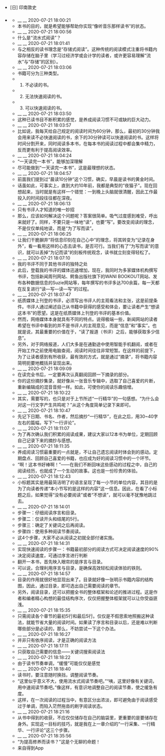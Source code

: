 - [日] 印南敦史
- ### 
    - __ __ 2020-07-21 18:00:21
    - 本书的目的，就是希望能够帮助你实现“像听音乐那样读书”的状态。
    - __ __ 2020-07-21 18:00:56
    - 什么是“流水式阅读”？
    - __ __ 2020-07-21 18:01:41
    - 与之相反的读书理念是“存储式阅读”。这种传统的阅读模式注重将书籍内容存储在脑子里（学习过经济学或会计学的读者，或许更容易理解“流水”与“存储”的区别）。
    - __ __ 2020-07-21 18:03:06
    - 书籍可分为三种类型。
    - 1. 不必读的书。
    - 2. 无法快速阅读的书。
    - 3. 可以快速阅读的书。
    - __ __ 2020-07-21 18:03:50
    - 这种已读书目不断积累的感觉，是养成阅读习惯不可或缺的巨大动力。
    - __ __ 2020-07-21 18:03:57
    - 比如说，我每天给自己规定的阅读时间为60分钟，那么，最初的30分钟我会用来读不必快速阅读的书，余下的30分钟读可以快速阅读的书。这样将时间分割开来，同时阅读多本书，在每本书的阅读过程中都会集中精力，反而更有利于提高阅读效率。
    - __ __ 2020-07-21 18:04:24
    - “一天读完一本书”，能够加深理解
    - 尽可能做到“一天读完一本书”，这是最理想的状态。
    - __ __ 2020-07-21 18:04:57
    - 前面我们提到过“晨读10分钟”这个习惯，确实，早晨是读书的黄金时间。
    - 话虽如此，可事实上，直到大约10年前，我都是典型的“夜猫子”。现在回想起来，当时就是有这样一个错觉：一到晚上头脑就很清醒，因此工作最投入的时间段往往都在深夜。
    - __ __ 2020-07-21 18:06:13
    - 只有书评人才知道的唯一妙招
    - 那么，应该如何解决这个问题呢？答案很简单。吸气过度感到难受，呼出来就好了。同样，不要只是一味地“读”，也要“写”。要改变阅读的理念，不是仅仅单纯地读，而是“为了写而读”。
    - __ __ 2020-07-21 18:06:25
    - 让我们干脆摒弃“将信息印刻在自己心中”的理念，将其转变为“记录在身外”，看一看用这样的心态去读书，是否可行。当我们有了“为写而读”的意识，就可以丢掉“为记而读”的刻板传统观念，读书就立刻变得轻松了。
    - __ __ 2020-07-21 18:07:10
    - 我的书评不同于其他书评的独特之处
    - 此后，登载我的书评的媒体迅速增加，现在，我同时为多家媒体机构撰写书评，包括新闻周刊网站、鳄鱼出版社旗下的WANI BOOKOUT网站、发布各种数据信息的Suzie网站等，每年撰写的书评多达700余篇，每一天都在反复进行“读—写—读—写”的过程。
    - __ __ 2020-07-21 18:07:47
    - 纸质媒体上刊登的书评，必须写出书评人的主观看法和主张，这是前提条件。书评人通过阐述自己从书籍中获得的感受和体会，要让读者产生“想读这本书”的愿望。这是在纸质媒体上刊登的书评的基本价值。
    - 然而，网络媒体本身就具有不同的特点。说得极端一些，新闻网站的读者希望在书评中看到的并不是书评人的主观意见，而是“信息”和“事实”。也就是说，其最重要的价值在于，“读了报道（书评）之后，能够获取多少信息”。
    - 另外，对于网络报道，人们大多是在通勤途中使用智能手机翻阅，或者在开始工作之前使用电脑查阅，阅读时间往往非常短暂。在这样的前提下，为了让读者感到有所收获，最有效的方式，就是通过“摘录”，将书籍内容简明扼要地概括并呈现出来。
    - __ __ 2020-07-21 18:09:09
    - 在读完全书后，一定要再次认真翻阅回顾一下摘录的部分。
    - 你的这份摘抄集录，就好像从一张音乐专辑中，选取了自己喜爱的片断，重新编辑成的混音音频一样。如此，可使你的阅读乐趣倍增。
    - __ __ 2020-07-21 18:10:22
    - 其实，需要写的，也只是对于上节所述“一行精华”的一句感想。“为什么会对这一行文字产生共鸣呢？”从这个角度简单记录下来即可。
    - __ __ 2020-07-21 18:10:47
    - 先记下日期、书名、作者，然后摘抄“一行精华”，在此之后，用30~40字左右的篇幅，写下“一行评论”。
    - __ __ 2020-07-21 18:11:07
    - 为了再次确认我们积累的阅读成果，建议大家以12本书为单位，定期回顾自己记录下来的摘抄与感想。
    - __ __ 2020-07-21 18:11:35
    - 养成阅读习惯最重要的一点就是，不让自己遗忘阅读时体会到的感动。定期盘点、回顾自己喜爱的书籍，也应成为好的阅读习惯中的一个环节。
    - “啊！这本书好棒啊！”——在我们不断回味这些感动的过程之中，自己的阅读经历，也就成了一个生动的故事。这也是一份珍贵的体验。
    - __ __ 2020-07-21 18:12:43
    - 小标题其实是用最简洁明了的语言呈现了每一小节的单位内容，其目的是为了向读者传递“本小节写的是这样的内容”这一信息。因此，在看了小标题之后，如果觉得“没有必要阅读”或者“不想读”，就可以毫不犹豫地跳过去。
    - __ __ 2020-07-21 18:14:01
    - 步骤一：仔细阅读序言和目录。
    - 步骤二：仅读开头和结尾的5行。
    - 步骤三：确定了关键词之后再阅读。
    - 步骤四：使用多种阅读节奏阅读。
    - 这4个步骤，大家不必从阅读之初就全部付诸实施。
    - __ __ 2020-07-21 18:14:31
    - 实现快速阅读的步骤一：书籍最初部分的阅读方式可决定阅读速度的90%
    - 决定阅读速度，可通过序言进行判断
    - 翻开一本书，首先映入眼帘的是序言与目录。
    - 可以说，合理利用序言与目录，是确保高效轻松阅读体验的铁则。
    - __ __ 2020-07-21 18:14:57
    - 目录的作用就很好地显现出来了。目录就好像一张明示书籍内容的结构图，因此，通过目录，即可选出自己需要阅读的章节。
    - 另外，阅读目录，还可以把握全书的整体框架和论述的推进过程。这是作者和编者精心构想的最佳结构序次，仅仅把握整体框架就可以让你受益匪浅。
    - __ __ 2020-07-21 18:15:35
    - 只需阅读各个章节的最初5行和最后5行。仅仅是不假思索地照搬这种读法，就能节省大量的阅读时间。如果读了序言和目录以后，还是难以判断哪些部分是必读的，那么，不妨尝试一下这个办法。
    - __ __ 2020-07-21 18:16:27
    - 并非只有依序阅读，才是正确的阅读方法
    - __ __ 2020-07-21 18:17:11
    - 只获取自己需要的信息——关键词搜索阅读法
    - __ __ 2020-07-21 18:18:22
    - 由于读书节奏单调，“缓慢”可能仅仅是感觉
    - __ __ 2020-07-21 18:18:40
    - 读书时，要注意随时换挡，调整阅读节奏。
    - “这里似乎意义不大，使用流水式阅读节奏吧。”“咦，这里好像有关键词，用中速阅读节奏吧。”像这样，有意识地调整自己的阅读节奏，使之缓急有度。
    - 这样，在一次阅读的过程当中，有意区分出浓淡，即可避免由于阅读感受过于单调，而陷入茫然拖沓的刷字阅读状态。
    - __ __ 2020-07-21 18:21:16
    - 从书中得到的收获，不应仅仅储存在自己的脑袋里，更重要的是要储存在身外。实现这一目标的技巧，就是我在上一章介绍的“一行采集、一行精华、一行评论”这三个步骤。
    - __ __ 2020-07-21 18:35:56
    - “为提高修养而读书？”这是个无聊的命题！
    - 来自得到App
